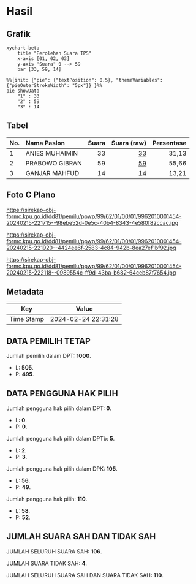 # Hasil

## Grafik

```mermaid
xychart-beta
    title "Perolehan Suara TPS"
    x-axis [01, 02, 03]
    y-axis "Suara" 0 --> 59
    bar [33, 59, 14]
```

```mermaid
%%{init: {"pie": {"textPosition": 0.5}, "themeVariables": {"pieOuterStrokeWidth": "5px"}} }%%
pie showData
    "1" : 33
    "2" : 59
    "3" : 14
```

## Tabel

| No. | Nama Paslon    | Suara | Suara (raw) | Persentase |
|:--- |:-------------- | -----:| -----------:| ----------:|
| 1   | ANIES MUHAIMIN | 33    | [33][p-1]   | 31,13      |
| 2   | PRABOWO GIBRAN | 59    | [59][p-2]   | 55,66      |
| 3   | GANJAR MAHFUD  | 14    | [14][p-3]   | 13,21      |


[p-1]: https://github.com/gigit-pemilu/pemilu-2024-99-luar-negeri/blob/main/pilpres/hitung-suara/sub/99-luar-negeri/sub/62-kuala-lumpur-malaysia/sub/01-kuala-lumpur-malaysia/sub/0001-kuala-lumpur-malaysia/sub/454-tps-141/sub/paslon-1.txt
[p-2]: https://github.com/gigit-pemilu/pemilu-2024-99-luar-negeri/blob/main/pilpres/hitung-suara/sub/99-luar-negeri/sub/62-kuala-lumpur-malaysia/sub/01-kuala-lumpur-malaysia/sub/0001-kuala-lumpur-malaysia/sub/454-tps-141/sub/paslon-2.txt
[p-3]: https://github.com/gigit-pemilu/pemilu-2024-99-luar-negeri/blob/main/pilpres/hitung-suara/sub/99-luar-negeri/sub/62-kuala-lumpur-malaysia/sub/01-kuala-lumpur-malaysia/sub/0001-kuala-lumpur-malaysia/sub/454-tps-141/sub/paslon-3.txt

## Foto C Plano

https://sirekap-obj-formc.kpu.go.id/dd81/pemilu/ppwp/99/62/01/00/01/9962010001454-20240215-221715--98ebe52d-0e5c-40b4-8343-4e580f82ccac.jpg

https://sirekap-obj-formc.kpu.go.id/dd81/pemilu/ppwp/99/62/01/00/01/9962010001454-20240215-221920--4424ee6f-2583-4c84-942b-8ea27ef1bf92.jpg

https://sirekap-obj-formc.kpu.go.id/dd81/pemilu/ppwp/99/62/01/00/01/9962010001454-20240215-222118--0989554c-ff9d-43ba-b682-64ceb87f7654.jpg


## Metadata

| Key        | Value               |
| ---------- | ------------------- |
| Time Stamp | 2024-02-24 22:31:28 |


## DATA PEMILIH TETAP

Jumlah pemilih dalam DPT: **1000**.
 * L: **505**.
 * P: **495**.

## DATA PENGGUNA HAK PILIH

Jumlah pengguna hak pilih dalam DPT: **0**.
 * L: **0**.
 * P: **0**.

Jumlah pengguna hak pilih dalam DPTb: **5**.
 * L: **2**.
 * P: **3**.

Jumlah pengguna hak pilih dalam DPK: **105**.
 * L: **56**.
 * P: **49**.

Jumlah pengguna hak pilih: **110**.
 * L: **58**.
 * P: **52**.

## JUMLAH SUARA SAH DAN TIDAK SAH

JUMLAH SELURUH SUARA SAH: **106**.

JUMLAH SUARA TIDAK SAH: **4**.

JUMLAH SELURUH SUARA SAH DAN SUARA TIDAK SAH: **110**.


